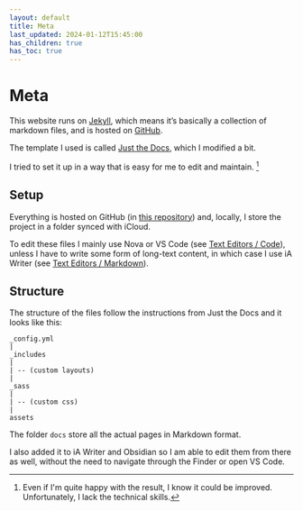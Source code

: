 ```yaml
---
layout: default
title: Meta
last_updated: 2024-01-12T15:45:00
has_children: true
has_toc: true
---
```


# Meta

This website runs on [Jekyll](https://jekyllrb.com/), which means it’s basically a collection of markdown files, and is hosted on [GitHub](https://pages.github.com/). 

The template I used is called [Just the Docs](https://just-the-docs.com/), which I modified a bit. 

I tried to set it up in a way that is easy for me to edit and maintain. [^happy]

## Setup

Everything is hosted on GitHub (in [this repository](https://github.com/francesco-puppo/Notes)) and, locally, I store the project in a folder synced with iCloud.

To edit these files I mainly use Nova or VS Code (see [Text Editors / Code](/docs/apps/text-editors.html#code)), unless I have to write some form of long-text content, in which case I use iA Writer (see [Text Editors / Markdown](/apps/text-editors#markdown)).

## Structure

The structure of the files follow the instructions from Just the Docs and it looks like this:

```
_config.yml
|
_includes
| 
| -- (custom layouts)
| 
_sass
| 
| -- (custom css) 
| 
assets
```

The folder `docs` store all the actual pages in Markdown format. 

I also added it to iA Writer and Obsidian so I am able to edit them from there as well, without the need to navigate through the Finder or open VS Code.

[^happy]: Even if I'm quite happy with the result, I know it could be improved. Unfortunately, I lack the technical skills.